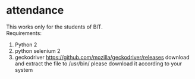 # attendance
This works only for the students of BIT.
<br>
Requirements:
1) Python 2
2) python selenium 2
3) geckodriver
    https://github.com/mozilla/geckodriver/releases
    download and extract the file to /usr/bin/
    please download it according to your system
